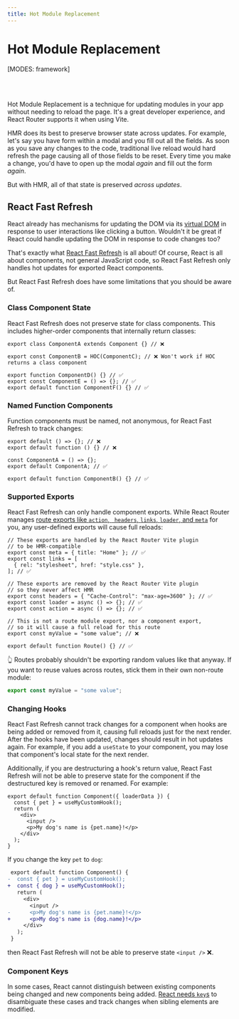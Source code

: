 ```yaml
---
title: Hot Module Replacement
---
```


# Hot Module Replacement

[MODES: framework]

<br/>
<br/>

Hot Module Replacement is a technique for updating modules in your app without needing to reload the page.
It's a great developer experience, and React Router supports it when using Vite.

HMR does its best to preserve browser state across updates.
For example, let's say you have form within a modal and you fill out all the fields.
As soon as you save any changes to the code, traditional live reload would hard refresh the page causing all of those fields to be reset.
Every time you make a change, you'd have to open up the modal _again_ and fill out the form _again_.

But with HMR, all of that state is preserved _across updates_.

## React Fast Refresh

React already has mechanisms for updating the DOM via its [virtual DOM][virtual-dom] in response to user interactions like clicking a button.
Wouldn't it be great if React could handle updating the DOM in response to code changes too?

That's exactly what [React Fast Refresh][react-refresh] is all about!
Of course, React is all about components, not general JavaScript code, so React Fast Refresh only handles hot updates for exported React components.

But React Fast Refresh does have some limitations that you should be aware of.

### Class Component State

React Fast Refresh does not preserve state for class components.
This includes higher-order components that internally return classes:

```tsx
export class ComponentA extends Component {} // ❌

export const ComponentB = HOC(ComponentC); // ❌ Won't work if HOC returns a class component

export function ComponentD() {} // ✅
export const ComponentE = () => {}; // ✅
export default function ComponentF() {} // ✅
```

### Named Function Components

Function components must be named, not anonymous, for React Fast Refresh to track changes:

```tsx
export default () => {}; // ❌
export default function () {} // ❌

const ComponentA = () => {};
export default ComponentA; // ✅

export default function ComponentB() {} // ✅
```

### Supported Exports

React Fast Refresh can only handle component exports. While React Router manages [route exports like `action`, ` headers`, `links`, `loader`, and `meta`][route-module] for you, any user-defined exports will cause full reloads:

```tsx
// These exports are handled by the React Router Vite plugin
// to be HMR-compatible
export const meta = { title: "Home" }; // ✅
export const links = [
  { rel: "stylesheet", href: "style.css" },
]; // ✅

// These exports are removed by the React Router Vite plugin
// so they never affect HMR
export const headers = { "Cache-Control": "max-age=3600" }; // ✅
export const loader = async () => {}; // ✅
export const action = async () => {}; // ✅

// This is not a route module export, nor a component export,
// so it will cause a full reload for this route
export const myValue = "some value"; // ❌

export default function Route() {} // ✅
```

👆 Routes probably shouldn't be exporting random values like that anyway.
If you want to reuse values across routes, stick them in their own non-route module:

```ts filename=my-custom-value.ts
export const myValue = "some value";
```

### Changing Hooks

React Fast Refresh cannot track changes for a component when hooks are being added or removed from it, causing full reloads just for the next render. After the hooks have been updated, changes should result in hot updates again. For example, if you add a `useState` to your component, you may lose that component's local state for the next render.

Additionally, if you are destructuring a hook's return value, React Fast Refresh will not be able to preserve state for the component if the destructured key is removed or renamed.
For example:

```tsx
export default function Component({ loaderData }) {
  const { pet } = useMyCustomHook();
  return (
    <div>
      <input />
      <p>My dog's name is {pet.name}!</p>
    </div>
  );
}
```

If you change the key `pet` to `dog`:

```diff
 export default function Component() {
-  const { pet } = useMyCustomHook();
+  const { dog } = useMyCustomHook();
   return (
     <div>
       <input />
-      <p>My dog's name is {pet.name}!</p>
+      <p>My dog's name is {dog.name}!</p>
     </div>
   );
 }
```

then React Fast Refresh will not be able to preserve state `<input />` ❌.

### Component Keys

In some cases, React cannot distinguish between existing components being changed and new components being added. [React needs `key`s][react-keys] to disambiguate these cases and track changes when sibling elements are modified.

[virtual-dom]: https://reactjs.org/docs/faq-internals.html#what-is-the-virtual-dom
[react-refresh]: https://github.com/facebook/react/tree/main/packages/react-refresh
[react-keys]: https://react.dev/learn/rendering-lists#why-does-react-need-keys
[route-module]: ../start/framework/route-module
